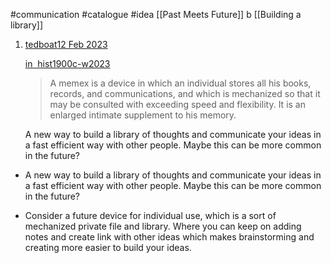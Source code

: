 #communication #catalogue #idea  [[Past Meets Future]]        b [[Building a library]]

1.  [tedboat](https://hypothes.is/users/tedboat "username")[12 Feb 2023](https://hypothes.is/a/bYJl8KqdEe22SysJmcZlqw "date")
    
    [in  hist1900c-w2023](https://hypothes.is/groups/zoGoMwZk/hist1900c-w2023 "group")
    
    > A memex is a device in which an individual stores all his books, records, and communications, and which is mechanized so that it may be consulted with exceeding speed and flexibility. It is an enlarged intimate supplement to his memory.
    
    A new way to build a library of thoughts and communicate your ideas in a fast efficient way with other people. Maybe this can be more common in the future?

- A new way to build a library of thoughts and communicate your ideas in a fast efficient way with other people. Maybe this can be more common in the future?

- Consider a future device for individual use, which is a sort of mechanized private file and library. Where you can keep on adding notes and create link with other ideas which makes brainstorming and creating more easier to build your ideas. 

